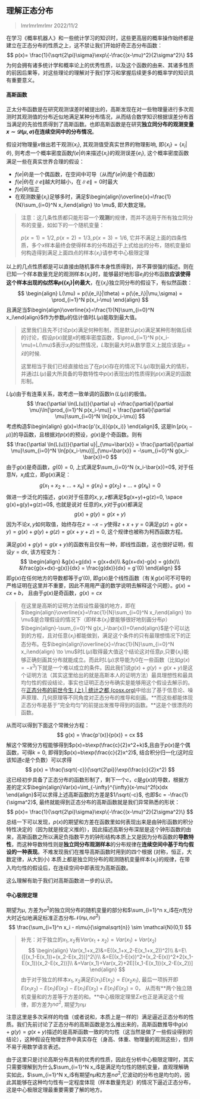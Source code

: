 ## 理解正态分布

> lmrlmrlmrlmr 2022/11/2

在学习《概率机器人》和一些统计学习的知识时，这些更高层的概率操作始终都是建立在正态分布的性质之上，这不禁让我们开始好奇正态分布函数：
$$
p(x)= \frac{1}{\sqrt{2\pi}\sigma}\exp\{-\frac{(x-\mu)^2}{2\sigma^2}\}
$$
为何会拥有诸多统计学和概率论上的优秀性质，以及这个函数的由来、其诸多性质的前因后果等，对这些理论的理解对于我们学习和掌握后续更多的概率学的知识具有重要意义。

#### 高斯函数

正太分布函数是在研究观测误差时被提出的，高斯发现在对一些物理量进行多次观测时其观测值的分布近似地满足某种分布情况，从而结合数学知识根据误差分布首当满足的先验性质得到了高斯函数。也即高斯函数是在研究**独立同分布的观测变量$x\sim \mathcal{D}(\mu,\sigma)$在连续空间中的分布情况**。

假设对物理量$x$做出若干观测$\{x_i\}$, 其观测值受真实世界的物理影响, 即$\{x_i\} = \{x_i |\theta \}$, 则考虑一个概率密度函数$f(e|\theta)$来描述$\{x_i\}$的观测误差$\{e_i\}$, 这个概率密度函数满足一些在真实世界合理的假设：

- $f(e|\theta)$是一个偶函数，在空间中可导（从而$f'(e|\theta)$是个奇函数）
- $f(e|\theta)$在$\|e\|$越大时越小，在$\|e\|=0$时最大
- $f(e|\theta)$恒正
- 在观测数量$\{x_i\}$足够多时，满足$\begin{align}\overline{x}=\frac{1}{N}\sum_{i=0}^N x_i\end{align} \to \mu$, 即大数定理。

> 注意：这几条性质都只能形容一个**观测**的规律，而并不适用于所有独立同分布的变量，如如下的一个随机变量：
>
> $p(x=1)=1/2, p(x=2)=1/3,p(x=3)=1/6$, 它并不满足上面的四条性质，多个$x$样本最终会使得样本的分布趋近于上式给出的分布，随机变量如何构造得到满足上面四点的样本$\{x_i\}$请参考中心极限定理

以上的几点性质都是可以直接由随机事件本身性质得到，并不算很强的描述。则在已知一个样本数量充足的观测样本$\{x_i\}$时，能够最好地形容$e_i$的分布函数**应该使得这个样本出现的似然率$p(\{x_i\}|\theta)$最大**，在$\{x_i\}$独立同分布的假设下，有似然函数：
$$
\begin{align}
L(\mu) = p(\{e_i\}|\theta) = p(\{e_i\}|\mu,\sigma)  = \prod_{i=1}^N p(x_i-\mu)
\end{align}
$$
且满足当$\begin{align}\overline{x}=\frac{1}{N}\sum_{i=0}^N x_i\end{align}$作为参数$\mu$的估计值时$L(\mu)$能取到最大值。

> 这里我们且先不讨论$p(x)$满足何种形制，而是默认$p(x)$满足某种形制做后续的讨论，假设$p(x)$就是$x$的概率密度函数，$\prod_{i=1}^N p(x_i-\mu)=L(\mu)$表示$x_i$的似然情况，$L$取到最大时从数学意义上就应该是$\mu=\bar{x}$的时候.
>
> 这里相当于我们已经直接给出了在$p(x)$存在的情况下$L(\mu)$取到最大的情形，并通过$L(\mu)$最大所具备的导数特性中$p(x)$表现出的性质得到$p(x)$满足的函数形制。

$L(\mu)$由于有连乘关系，故考虑一致单调的函数$\ln(L(\mu))$的极值。
$$
\frac{\partial \ln(L(u))}{\partial u} =\frac{\partial}{\partial \mu}\ln[\prod_{i=1}^N p(x_i-\mu)] = \frac{\partial}{\partial \mu}\sum_{i=0}^N \ln[p(x_i-\mu)] 
$$
考虑构造$\begin{align} g(x)=\frac{p'(x_i)}{p(x_i)} \end{align}$, 这是$\ln[p(x_i-\mu)]$的导函数，且根据对$p(x)$的预设，$g(x)$是个奇函数。则有
$$
\frac{\partial \ln(L(u))}{\partial u}|_{\mu=\bar{x}} = \frac{\partial}{\partial \mu}\sum_{i=0}^N \ln[p(x_i-\mu)]|_{\mu=\bar{x}} = -\sum_{i=0}^N g(x_i-\bar{x})=0
$$
由于$g(x)$是奇函数，$g(0)=0$, 上式满足$\sum_{i=0}^N (x_i-\bar{x})=0$, 对于任意$N，x_i$成立，即$g(x)$满足：
$$
g(x_1+x_2+...+x_k)=g(x_1)+g(x_2)+...+g(x_k)=0 
$$
做进一步泛化的描述，$g(x)$对于任意的$x,y,z$都满足$g(x+y)+g(z)=0, \space g(x)+g(y)+g(z)=0$, 也就是说对 任意的$x,y$对于$g(x)$都满足
$$
g(x)+g(y)=g(x+y)
$$
因为不论$x,y$如何取值，始终存在$z=-x-y$使得$z+x+y=0$满足$g(z)+g(x+y)=g(x)+g(y)+g(z)=g(x+y+z)=0$, 这个规律也被称为柯西函数方程。

满足$g(x)+g(y)=g(x+y)$的函数有且仅有一种，即线性函数，这也很好证明，假设$y=dx$, 该方程变为：
$$
\begin{align}
&g(x)+g(dx) = g(x+dx)\\
&g(x+dx)-g(x) = g(dx)\\
&\frac{g(x+dx)-g(x)}{dx} = \frac{g(dx)}{dx} = g'(0)
\end{align}
$$
即$g(x)$在任何地方的导数都等于$g'(0)$, 即$g(x)$是个线性函数（有关$g(x)$可不可导的严格证明在这里并不重要，因此不用用严谨的数学说明去解释这个问题）。$g(x)=cx+b$， 且由于$g(x)$是奇函数，$g(x)=cx$

> 在这里是高斯的证明方法假设性最强的地方，即在$\begin{align}\overline{x}=\frac{1}{N}\sum_{i=0}^N x_i\end{align} \to \mu$是合理假设的情况下（即样本$\{x_i\}$要能够很好地刻画分布$p$）$\begin{align}-\sum_{i=0}^N g(x_i-\bar{x})=0\end{align}$是个可以达到的方程，且对任意$\{x_i\}$都能做到，满足这个条件的只有最理想情况下的正态分布。在$\begin{align}\overline{x}=\frac{1}{N}\sum_{i=0}^N x_i\end{align} \to \mu$时$L(\mu)$取得最大值这个结论这对任意$p$,只要$\{x_i\}$能够正确刻画其分布就能成立。而此时$L(\mu)$求导能为0在一些函数（比如$g(x)=-x^3$)下就是一个难以成立的条件。因此我们说$g(x)+g(y)=g(x+y)$是这个证明方法（其实这里给出的就是高斯本人的证明方法）最具理想性和最具均匀性的假设结论，事实也证明正态分布确实是能够用这个假设去解示的。在[正态分布的前世今生 (上) | 统计之都 (cosx.org)](https://cosx.org/2013/01/story-of-normal-distribution-1)中给出了基于信息论、噪声原理、几何原理等不同角度对正态分布的推导和刻画。**而这些都能体现正态分布是基于“完全均匀”的前提出发推导得到的函数。**这是个很漂亮的函数。

从而可以得到下面这个常微分方程：
$$
g(x) = \frac{p'(x)}{p(x)} = cx
$$
解这个常微分方程能够得到$p(x)=b\exp(\frac{c}{2}x^2+k)$,且由于$p(x)$是个偶函数，可得$k=0$, 即得到$p(x)=b\exp(\frac{c}{2}x^2)$, 结合积分归一化(这时应该知道$c$是个负数）可以求得
$$
p(x) = \frac{\sqrt{-c}}{\sqrt{2\pi}}\exp(\frac{c}{2}x^2)
$$
这已经初步具备了正态分布的函数形制了，剩下一个$c$，$c$是$g(x)$的导数，根据方差的定义$\begin{align}Var(x)=\int_{-\infty}^{\infty}(x-\mu)^2f(x)dx \end{align}$可以求得上述高斯函数的方差是$1/\sqrt{-c}$, 也即$c = -\frac{1}{\sigma^2}$, 最终就能得到正态分布的高斯函数就是我们异常熟悉的形状：
$$
p(x)= \frac{1}{\sqrt{2\pi}\sigma}\exp\{-\frac{(x-\mu)^2}{2\sigma^2}\}
$$
总结一下可以发现，$p(x)$的期望和方差在函数里如何表现出来是由钟形函数的积分特性决定的（因为就是按定义推的），因此描述高斯分布深层是这个钟形函数的由来，高斯函数之所以满足负指数平方的钟形结构本质上又是因为分布函数的**导数特性**，而这种导数特性则是**独立同分布观测样本**的分布规律在**连续空间中基于均匀假设的一种表现**。不难发现我们在推导高斯函数时用到的四个根据 (对称，恒正，大数定律，从大到小) 本质上都是独立同分布的观测随机变量样本$\{x_i\}$的规律，在带入均匀性的假设后，在连续空间中即表现为高斯函数。

这么理解有助于我们对高斯函数进一步的认识。

#### 中心极限定理

期望为$\mu$, 方差为$\sigma^2$的独立同分布的随机变量的部分和$\sum_{i=1}^n x_i$在$n$充分大时近似地满足标准正态分布$\mathcal{N}(n\mu,n\sigma^2)$
$$
\frac{\sum_{i=1}^n x_i - n\mu}{\sigma\sqrt{n}} \sim \mathcal{N}(0,1)
$$

> 补充：对于独立的$x_1,x_2$有$Var(x_1+x_2)=Var(x_1)+Var(x_2)$
> $$
> \begin{align}
> Var(x_1+x_2)&=E((x_1+x_2-E(x_1+x_2))^2)\\
> &=E\{[(x_1-E(x_1))+(x_2-E(x_2))]^2\}\\
> &=E[(x_1-E(x))^2+(x_2-E(x))^2+2(x_1-E(x_1))(x_2-E(x_2))]\\
> &=Var(x_1)+Var(x_2)+2E[(x_1-E(x_1))(x_2-E(x_2))]
> \end{align}
> $$
> 由于对于独立的样本$x_1,x_2$满足$E(x_1)E(x_2)=E(x_2x_1)$, 最后一项拆开即$E(x_1x_2)-E(x_1)E(x_2)-E(x_1)E(x_2)+E(x_1)E(x_2)=0$， 从而有**两个独立随机变量和的方差等于方差的和。**中心极限定理里$\Sigma x$也正是满足这个规律，即方差为$n\sigma^2$, 期望为$n\mu$

注意这里是多次采样的均值（或者说和，本质上是一样的）满足逼近正态分布的性质。我们先前讨论了正态分布的高斯函数是怎么推出来的，高斯函数推导中$g(x)+g(y)=g(x+y)$描述的是高斯函数一致的均匀性（这当然是做了一些假设得到的结论），这种假设在物理世界中真实存在（身高、体重、物理量的观测这些），但并不易于用数学语言表述。

由于这里只是讨论高斯分布具有的优秀的性质，因此在分析中心极限定理时，其实只需要理解到为什么$\sum_{i=1}^N x_i$是满足均匀性的随机变量，直观理解确实如此，$\sum_{i=1}^N x_i$有期望$n\mu$和方差$n\sigma^2$,它波动的分布也是均匀的，因此其能够在这种均匀性有一定程度体现（样本数量充足）的情况下逼近正态分布，这是中心极限定理最重要需要了解的地方。